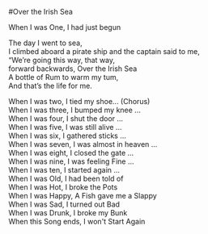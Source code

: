 #Over the Irish Sea

When I was One, I had just begun

The day I went to sea,  
I climbed aboard a pirate ship and the captain said
to me,  
“We’re going this way, that way,   
forward backwards, Over the Irish Sea  
A bottle of Rum to warm my tum,      
And that’s the life for me. 

When I was two, I tied my shoe... (Chorus)  
When I was three, I bumped my knee ...  
When I was four, I shut the door ...  
When I was five, I was still alive ...  
When I was six, I gathered sticks ...  
When I was seven, I was almost in heaven ...    
When I was eight, I closed the gate ...  
When I was nine, I was feeling Fine ...  
When I was ten, I started again ...   
When I was Old, I had been told of  
When I was Hot, I broke the Pots  
When I was Happy, A Fish gave me a Slappy  
When I was Sad, I turned out Bad  
When I was Drunk, I broke my Bunk  
When this Song ends, I won't Start Again  